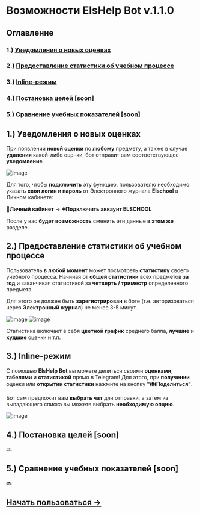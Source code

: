 # Возможности ElsHelp Bot v.1.1.0

## Оглавление
### 1.) [Уведомления о новых оценках](#пункт1)
### 2.) [Предоставление статистики об учебном процессе](#пункт2)
### 3.) [Inline-режим](#пункт3)
### 4.) [Постановка целей [soon]](#пункт4)
### 5.) [Сравнение учебных показателей [soon]](#пункт5)


<a name="пункт1"></a> 
## 1.) Уведомления о новых оценках

При появлении **новой оценки** по **любому** предмету, а также в случае **удаления** какой-либо оценки, бот отправит вам соответствующее **уведомление**.

![image](https://github.com/theslothbear/Elschool-Help-Bot/assets/128232763/21773d4b-ea98-4e81-a613-18159d409d39)

Для того, чтобы **подключить** эту функцию, пользователю необходимо указать **свои логин и пароль** от Электронного журнала **Elschool** в Личном кабинете:

**👤Личный кабинет** -> **➕Подключить аккаунт ELSCHOOL**

После у вас **будет возможность** сменить эти данные **в этом же** разделе.

<a name="пункт2"></a>
## 2.) Предоставление статистики об учебном процессе

Пользователь **в любой момент** может посмотреть **статистику** своего учебного процесса. Начиная от **общей статистики** всех предметов **за год** и заканчивая статистикой за **четверть / триместр** определенного предмета. 

Для этого он должен быть **зарегистрирован** в боте (т.е. авторизоваться через **Электронный журнал**) не менее 3-5 минут.

![image](https://github.com/theslothbear/Elschool-Help-Bot/assets/128232763/8c05fc12-88d4-4324-a8af-41191bece071)
![image](https://github.com/theslothbear/Elschool-Help-Bot/assets/128232763/d9676640-277d-49b6-b4d8-115841af8943)

Статистика включает в себя **цветной график** среднего балла, **лучшие** и **худшие** оценки и т.п.

<a name="пункт3"></a> 
## 3.) Inline-режим

С помощью **ElsHelp Bot** вы можете делиться своими **оценками**, **табелями** и **статистикой** прямо в Telegram! Для этого, при **получении** оценки или **открытии статистики** нажмите на кнопку **"👪Поделиться"**.

Бот сам предложит вам **выбрать чат** для отправки, а затем из выпадающего списка вы можете выбрать **необходимую опцию**.

![image](https://github.com/theslothbear/Elschool-Help-Bot/assets/128232763/f5b38349-ea03-44a4-a6ea-c056360b8c02)

<a name="пункт4"></a> 
## 4.) Постановка целей [soon]
🔜

<a name="пункт5"></a> 
## 5.) Сравнение учебных показателей [soon]
🔜



## [Начать пользоваться ->](t.me/elschool_help_bot)
